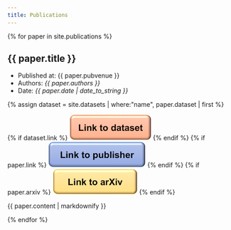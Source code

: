 ```yaml
---
title: Publications
---
```

{% for paper in site.publications %}

  <h2>{{ paper.title }}</h2>

  <ul>

  <li>Published at: {{ paper.pubvenue }}</li>
  <li>Authors: <i>{{ paper.authors }}</i></li>
  <li>Date: <i>{{ paper.date | date_to_string }}</i></li>

  </ul>

  {% assign dataset = site.datasets | where:"name", paper.dataset | first %}

  {% if dataset.link %} <a href="{{ dataset.link }}" target="_blank"><img src="/assets/images/button_dataset.png"></a> {% endif %} {% if paper.link %} <a href="{{ paper.link }}" target="_blank"><img src="/assets/images/button_publisher.png"></a> {% endif %} {% if paper.arxiv %} <a href="{{ paper.arxiv }}" target="_blank"><img src="/assets/images/button_arxiv.png"></a> {% endif %}

  <p>{{ paper.content | markdownify }}</p>

{% endfor %}
